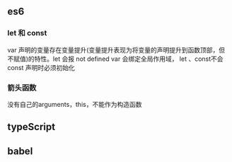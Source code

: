 ## es6
### let 和 const
var 声明的变量存在变量提升(变量提升表现为将变量的声明提升到函数顶部，但不赋值)的特性。let 会报 not defined
var 会绑定全局作用域， let 、const不会
const 声明时必须初始化

### 箭头函数
没有自己的arguments，this，不能作为构造函数






## typeScript


## babel


